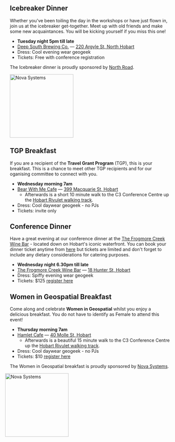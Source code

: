 ## Icebreaker Dinner

Whether you've been toiling the day in the workshops or have just flown in, join us at the icebreaker get-together.
Meet up with old friends and make some new acquaintances. You will be kicking yourself if you miss this one!

- **Tuesday night 5pm till late**
- [Deep South Brewing Co.](https://www.deepsouthbrewing.co/) — [220 Argyle St, North Hobart](https://maps.app.goo.gl/NRZsP7jjzYcashz99)
- Dress: Cool evening wear geogeek
- Tickets: Free with conference registration

The Icebreaker dinner is proudly sponsored by [North Road](https://north-road.com/).

<img src="/imgs/sponsors/northroad.png" width="200px" alt="Nova Systems" style="width:200px; margin:0" />

## TGP Breakfast

If you are a recipient of the **Travel Grant Program** (TGP), this is your breakfast. This is a chance to meet other TGP recipients and for our oganising committee to connect with you.

- **Wednesday morning 7am**
- [Bear With Me Cafe](https://www.facebook.com/bearwithmecoffeeandfood/) — [399 Macquarie St, Hobart](https://maps.app.goo.gl/imqmKmN97BQx191M8)
  - Afterwards is a short 10 minute walk to the C3 Conference Centre up the [Hobart Rivulet walking track](https://maps.app.goo.gl/iZmYwR38tbbWi9NG6).
- Dress: Cool daywear geogeek - no PJs
- Tickets: invite only

## Conference Dinner

Have a great evening at our conference dinner at the [The Frogmore Creek Wine Bar](https://www.frogmorecreek.com.au/) - located down on Hobart's iconic waterfront. You can book your dinner ticket anytime from [here](https://ti.to/osgeo-oceania/foss4g-sotm-oceania-2024) but tickets are limited and don't forget to include any dietary considerations for catering purposes.

- **Wednesday night 6.30pm till late**
- [The Frogmore Creek Wine Bar](https://www.frogmorecreek.com.au/) — [18 Hunter St, Hobart](https://maps.app.goo.gl/iRz3GgsAo2AVFE768)
- Dress: Spiffy evening wear geogeek
- Tickets: $125 [register here](https://ti.to/osgeo-oceania/foss4g-sotm-oceania-2024)

## Women in Geospatial Breakfast

Come along and celebrate **Women in Geospatial** whilst you enjoy a delicious breakfast. You do not have to identify as Female to attend this event!

- **Thursday morning 7am**
- [Hamlet Cafe](https://www.hamlet.org.au/) — [40 Molle St, Hobart](https://maps.app.goo.gl/PuVBpmNjjACjQkb77)
  - Afterwards is a beautiful 15 minute walk to the C3 Conference Centre up the [Hobart Rivulet walking track](https://maps.app.goo.gl/iZmYwR38tbbWi9NG6).
- Dress: Cool daywear geogeek - no PJs
- Tickets: $10 [register here](https://ti.to/osgeo-oceania/foss4g-sotm-oceania-2024)

The Women in Geospatial breakfast is proudly sponsored by [Nova Systems](https://www.novasystems.com/au).

<img src="/imgs/sponsors/nova.png" width="200px" alt="Nova Systems" style="width:200px; margin-left:-15px; margin-right:0;" />
